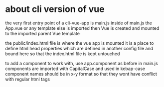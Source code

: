 # about cli version of vue

the very first entry point of a cli-vue-app is main.js
inside of main.js the App.vue or any template else is imported
then Vue is created and mounted to the imported parent Vue template

the public/index.html file is where the vue app is mounted
it is a place to define html head properties
which are defined in another config file and bound here
so that the index.html file is kept untouched

to add a component to work with, use app.component as before in main.js
components are imported with CapitalCase and used in kebap-case
component names should be in x-y format so that they wont have conflict with regular html tags
